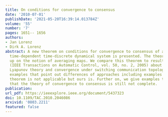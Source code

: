 ```yaml
---
title: On conditions for convergence to consensus
date: '2010-07-01'
publishDate: '2021-05-20T16:39:14.013784Z'
volume: '55'
number: '7'
pages: 1651-- 1656
authors:
- Jan Lorenz
- Dirk A. Lorenz
abstract: A new theorem on conditions for convergence to consensus of a multiagent
  time-dependent time-discrete dynamical system is presented. The theorem is build
  up on the notion of averaging maps. We compare this theorem to results by Moreau
  (IEEE Transactions on Automatic Control, vol. 50, no. 2, 2005) about set-valued
  Lyapunov theory and convergence under switching communication topologies. We give
  examples that point out differences of approaches including examples where Moreau's
  theorem is not applicable but ours is. Further on, we give examples that demonstrate
  that the theory of convergence to consensus is still not complete.
publication:
url_pdf: https://ieeexplore.ieee.org/document/5437323
doi: 10.1109/TAC.2010.2046086
arxivid: '0803.2211'
featured: false
---
```

